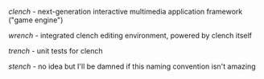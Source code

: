 *clench* - next-generation interactive multimedia application framework ("game engine")

*wrench* - integrated clench editing environment, powered by clench itself

*trench* - unit tests for clench

*stench* - no idea but I'll be damned if this naming convention isn't amazing
